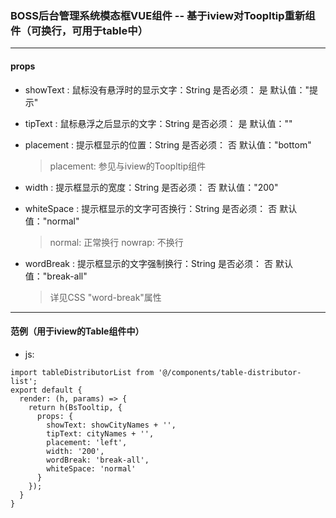 ### BOSS后台管理系统模态框VUE组件 -- 基于iview对Toopltip重新组件（可换行，可用于table中）
----------------------------------
#### props

- showText : 鼠标没有悬浮时的显示文字：String  是否必须： 是  默认值："提示"

- tipText : 鼠标悬浮之后显示的文字：String  是否必须： 是  默认值：""

- placement : 提示框显示的位置：String  是否必须： 否  默认值："bottom"
  > placement: 参见与iview的Toopltip组件

- width : 提示框显示的宽度：String  是否必须： 否  默认值："200"

- whiteSpace : 提示框显示的文字可否换行：String  是否必须： 否  默认值："normal"
  >normal: 正常换行
  >nowrap: 不换行

- wordBreak : 提示框显示的文字强制换行：String  是否必须： 否  默认值："break-all"
  >详见CSS "word-break"属性


----------------------------------
#### 范例（用于iview的Table组件中）

- js:

```
import tableDistributorList from '@/components/table-distributor-list';
export default {
  render: (h, params) => {
    return h(BsTooltip, {
      props: {
        showText: showCityNames + '',
        tipText: cityNames + '',
        placement: 'left',
        width: '200',
        wordBreak: 'break-all',
        whiteSpace: 'normal'
      }
    });
  }
}
```
